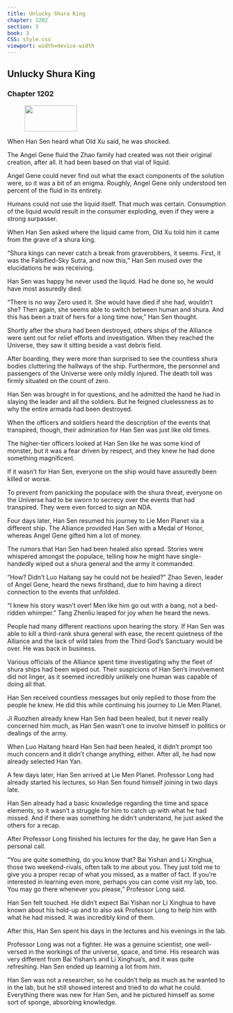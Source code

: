 ```yaml
---
title: Unlucky Shura King
chapter: 1202
section: 3
book: 3
CSS: style.css
viewport: width=device-width
---
```


## Unlucky Shura King

### Chapter 1202

<figure>
	<img src="../Images/gem.gif" alt="" id="gem" width="120" height="60" />
</figure>

When Han Sen heard what Old Xu said, he was shocked.

The Angel Gene fluid the Zhao family had created was not their original creation, after all. It had been based on that vial of liquid.

Angel Gene could never find out what the exact components of the solution were, so it was a bit of an enigma. Roughly, Angel Gene only understood ten percent of the fluid in its entirety.

Humans could not use the liquid itself. That much was certain. Consumption of the liquid would result in the consumer exploding, even if they were a strong surpasser.

When Han Sen asked where the liquid came from, Old Xu told him it came from the grave of a shura king.

“Shura kings can never catch a break from graverobbers, it seems. First, it was the Falsified-Sky Sutra, and now this,” Han Sen mused over the elucidations he was receiving.

Han Sen was happy he never used the liquid. Had he done so, he would have most assuredly died.

“There is no way Zero used it. She would have died if she had, wouldn’t she? Then again, she seems able to switch between human and shura. And this has been a trait of hers for a long time now,” Han Sen thought.

Shortly after the shura had been destroyed, others ships of the Alliance were sent out for relief efforts and investigation. When they reached the Universe, they saw it sitting beside a vast debris field.

After boarding, they were more than surprised to see the countless shura bodies cluttering the hallways of the ship. Furthermore, the personnel and passengers of the Universe were only mildly injured. The death toll was firmly situated on the count of zero.

Han Sen was brought in for questions, and he admitted the hand he had in slaying the leader and all the soldiers. But he feigned cluelessness as to why the entire armada had been destroyed.

When the officers and soldiers heard the description of the events that transpired, though, their admiration for Han Sen was just like old times.

The higher-tier officers looked at Han Sen like he was some kind of monster, but it was a fear driven by respect, and they knew he had done something magnificent.

If it wasn’t for Han Sen, everyone on the ship would have assuredly been killed or worse.

To prevent from panicking the populace with the shura threat, everyone on the Universe had to be sworn to secrecy over the events that had transpired. They were even forced to sign an NDA.

Four days later, Han Sen resumed his journey to Lie Men Planet via a different ship. The Alliance provided Han Sen with a Medal of Honor, whereas Angel Gene gifted him a lot of money.

The rumors that Han Sen had been healed also spread. Stories were whispered amongst the populace, telling how he might have single-handedly wiped out a shura general and the army it commanded.

“How? Didn’t Luo Haitang say he could not be healed?” Zhao Seven, leader of Angel Gene, heard the news firsthand, due to him having a direct connection to the events that unfolded.

“I knew his story wasn’t over! Men like him go out with a bang, not a bed-ridden whimper.” Tang Zhenliu leaped for joy when he heard the news.

People had many different reactions upon hearing the story. If Han Sen was able to kill a third-rank shura general with ease, the recent quietness of the Alliance and the lack of wild tales from the Third God’s Sanctuary would be over. He was back in business.

Various officials of the Alliance spent time investigating why the fleet of shura ships had been wiped out. Their suspicions of Han Sen’s involvement did not linger, as it seemed incredibly unlikely one human was capable of doing all that.

Han Sen received countless messages but only replied to those from the people he knew. He did this while continuing his journey to Lie Men Planet.

Ji Ruozhen already knew Han Sen had been healed, but it never really concerned him much, as Han Sen wasn’t one to involve himself in politics or dealings of the army.

When Luo Haitang heard Han Sen had been healed, it didn’t prompt too much concern and it didn’t change anything, either. After all, he had now already selected Han Yan.

A few days later, Han Sen arrived at Lie Men Planet. Professor Long had already started his lectures, so Han Sen found himself joining in two days late.

Han Sen already had a basic knowledge regarding the time and space elements, so it wasn’t a struggle for him to catch up with what he had missed. And if there was something he didn’t understand, he just asked the others for a recap.

After Professor Long finished his lectures for the day, he gave Han Sen a personal call.

“You are quite something, do you know that? Bai Yishan and Li Xinghua, those two weekend-rivals, often talk to me about you. They just told me to give you a proper recap of what you missed, as a matter of fact. If you’re interested in learning even more, perhaps you can come visit my lab, too. You may go there whenever you please,” Professor Long said.

Han Sen felt touched. He didn’t expect Bai Yishan nor Li Xinghua to have known about his hold-up and to also ask Professor Long to help him with what he had missed. It was incredibly kind of them.

After this, Han Sen spent his days in the lectures and his evenings in the lab.

Professor Long was not a fighter. He was a genuine scientist; one well-versed in the workings of the universe, space, and time. His research was very different from Bai Yishan’s and Li Xinghua’s, and it was quite refreshing. Han Sen ended up learning a lot from him.

Han Sen was not a researcher, so he couldn’t help as much as he wanted to in the lab, but he still showed interest and tried to do what he could. Everything there was new for Han Sen, and he pictured himself as some sort of sponge, absorbing knowledge.